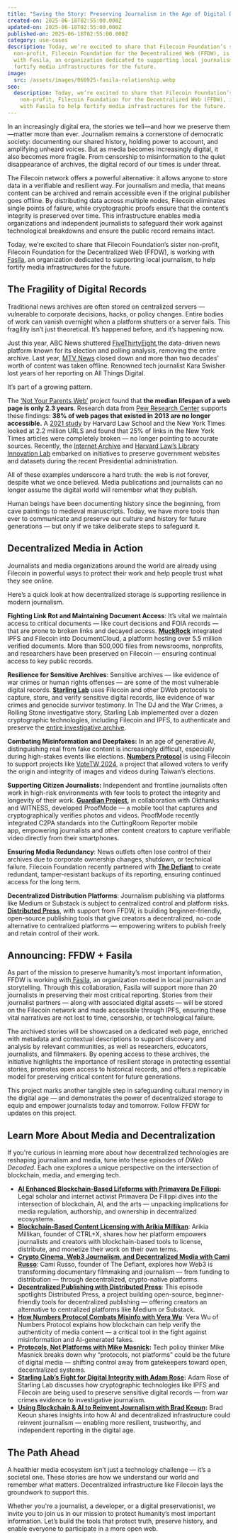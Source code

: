 ```yaml
---
title: "Saving the Story: Preserving Journalism in the Age of Digital Decay"
created-on: 2025-06-18T02:55:00.000Z
updated-on: 2025-06-18T02:55:00.000Z
published-on: 2025-06-18T02:55:00.000Z
category: use-cases
description: Today, we’re excited to share that Filecoin Foundation’s sister
  non-profit, Filecoin Foundation for the Decentralized Web (FFDW), is working
  with Fasila, an organization dedicated to supporting local journalism, to help
  fortify media infrastructures for the future.
image:
  src: /assets/images/060925-fasila-relationship.webp
seo:
  description: Today, we’re excited to share that Filecoin Foundation’s sister
    non-profit, Filecoin Foundation for the Decentralized Web (FFDW), is working
    with Fasila to help fortify media infrastructures for the future.
---
```

In an increasingly digital era, the stories we tell—and how we preserve them—matter more than ever. Journalism remains a cornerstone of democratic society: documenting our shared history, holding power to account, and amplifying unheard voices. But as media becomes increasingly digital, it also becomes more fragile. From censorship to misinformation to the quiet disappearance of archives, the digital record of our times is under threat.

The Filecoin network offers a powerful alternative: it allows anyone to store data in a verifiable and resilient way. For journalism and media, that means content can be archived and remain accessible even if the original publisher goes offline. By distributing data across multiple nodes, Filecoin eliminates single points of failure, while cryptographic proofs ensure that the content’s integrity is preserved over time. This infrastructure enables media organizations and independent journalists to safeguard their work against technological breakdowns and ensure the public record remains intact.

Today, we’re excited to share that Filecoin Foundation’s sister non-profit, Filecoin Foundation for the Decentralized Web (FFDW), is working with[ Fasila](https://www.fasila-inc.com/), an organization dedicated to supporting local journalism, to help fortify media infrastructures for the future.

## **The Fragility of Digital Records**

Traditional news archives are often stored on centralized servers — vulnerable to corporate decisions, hacks, or policy changes. Entire bodies of work can vanish overnight when a platform shutters or a server fails. This fragility isn’t just theoretical. It’s happened before, and it’s happening now. 

Just this year, ABC News shuttered [FiveThirtyEight](https://www.theguardian.com/us-news/2025/mar/05/abc-news-538-shut-down),the data-driven news platform known for its election and polling analysis, removing the entire archive. Last year, [MTV News](https://variety.com/2024/digital/news/mtv-news-website-archives-pulled-offline-1236047163/) closed down and more than two decades’ worth of content was taken offline. Renowned tech journalist Kara Swisher lost years of her reporting on All Things Digital. 

It’s part of a growing pattern.

The [‘Not Your Parents Web’](https://fil.org/blog/the-web-isn-t-forever-new-research-findings-from-not-your-parents-web-project) project found that **the median lifespan of a web page is only 2.3 years**. Research data from [Pew Research Center](https://www.pewresearch.org/wp-content/uploads/sites/20/2024/05/pl_2024.05.17_link-rot_report.pdf) supports these findings: **38% of web pages that existed in 2013 are no longer accessible.** A [2021 study](https://www.cjr.org/analysis/linkrot-content-drift-new-york-times.php) by Harvard Law School and the New York Times looked at 2.2 million URLS and found that 25% of links in the New York Times articles were completely broken –– no longer pointing to accurate sources. Recently, the [Internet Archive](https://blog.archive.org/2025/02/06/update-on-the-2024-2025-end-of-term-web-archive/) and [Harvard Law’s Library Innovation Lab](https://hls.harvard.edu/amicus-libris/the-data-gov-archive-at-the-harvard-law-school-library-innovation-lab/) embarked on initiatives to preserve government websites and datasets during the recent Presidential administration. 

All of these examples underscore a hard truth: the web is not forever, despite what we once believed. Media publications and journalists can no longer assume the digital world will remember what they publish.

Human beings have been documenting history since the beginning, from cave paintings to medieval manuscripts. Today, we have more tools than ever to communicate and preserve our culture and history for future generations — but only if we take deliberate steps to safeguard it.

## **Decentralized Media in Action**

Journalists and media organizations around the world are already using Filecoin in powerful ways to protect their work and help people trust what they see online.  

Here’s a quick look at how decentralized storage is supporting resilience in modern journalism. 

**Fighting Link Rot and Maintaining Document Access**: It’s vital we maintain access to critical documents –– like court decisions and FOIA records –– that are prone to broken links and decayed access. **[MuckRock](https://www.muckrock.com/news/archives/2024/sep/11/featured-add-on-push-to-ipfs-filecoin/)** integrated IPFS and Filecoin into DocumentCloud, a platform hosting over 5.5 million verified documents. More than 500,000 files from newsrooms, nonprofits, and researchers have been preserved on Filecoin –– ensuring continual access to key public records. 

**Resilience for Sensitive Archives**: Sensitive archives –– like evidence of war crimes or human rights offenses –– are some of the most vulnerable digital records. **[Starling Lab](https://www.starlinglab.org/)** uses Filecoin and other DWeb protocols to capture, store, and verify sensitive digital records, like evidence of war crimes and genocide survivor testimony. In The DJ and the War Crimes, a Rolling Stone investigative story, Starling Lab implemented over a dozen cryptographic technologies, including Filecoin and IPFS, to authenticate and preserve the [entire investigative archive](https://investigation.rollingstone.com/dj-photo-war-crimes-bosnia/archive/the-photograph/). 

**Combating Misinformation and Deepfakes:** In an age of generative AI, distinguishing real from fake content is increasingly difficult, especially during high-stakes events like elections. **[Numbers Protocol](https://www.numbersprotocol.io/)** is using Filecoin to support projects like [VoteTW 2024](https://votetw2024.numbersprotocol.io/En), a project that allowed voters to verify the origin and integrity of images and videos during Taiwan’s elections. 

**Supporting Citizen Journalists:** Independent and frontline journalists often work in high-risk environments with few tools to protect the integrity and longevity of their work. **[Guardian Project](https://proofmode.org/blog/cuttingroom),** in collaboration with Okthanks and WITNESS, developed ProofMode — a mobile tool that captures and cryptographically verifies photos and videos. ProofMode recently integrated C2PA standards into the CuttingRoom Reporter mobile app, empowering journalists and other content creators to capture verifiable video directly from their smartphones. 

**Ensuring Media Redundancy**: News outlets often lose control of their archives due to corporate ownership changes, shutdown, or technical failure. Filecoin Foundation recently partnered with **[The Defiant](https://thedefiant.io/news/defi/the-defiant-to-preserve-article-archives-on-filecoin)** to create redundant, tamper-resistant backups of its reporting, ensuring continued access for the long term.

**Decentralized Distribution Platforms**: Journalism publishing via platforms like Medium or Substack is subject to centralized control and platform risks. **[Distributed Press](https://distributed.press/en/)**, with support from FFDW, is building beginner-friendly, open-source publishing tools that give creators a decentralized, no-code alternative to centralized platforms — empowering writers to publish freely and retain control of their work.

## **Announcing: FFDW + Fasila**

As part of the mission to preserve humanity’s most important information, FFDW is working with[ Fasila](https://www.fasila-inc.com/), an organization rooted in local journalism and storytelling. Through this collaboration, Fasila will support more than 20 journalists in preserving their most critical reporting. Stories from their journalist partners — along with associated digital assets — will be stored on the Filecoin network and made accessible through IPFS, ensuring these vital narratives are not lost to time, censorship, or technological failure. 

The archived stories will be showcased on a dedicated web page, enriched with metadata and contextual descriptions to support discovery and analysis by relevant communities, as well as researchers, educators, journalists, and filmmakers. By opening access to these archives, the initiative highlights the importance of resilient storage in protecting essential stories, promotes open access to historical records, and offers a replicable model for preserving critical content for future generations.

This project marks another tangible step in safeguarding cultural memory in the digital age — and demonstrates the power of decentralized storage to equip and empower journalists today and tomorrow. Follow FFDW for updates on this project. 



## **Learn More About Media and Decentralization** 

If you're curious in learning more about how decentralized technologies are reshaping journalism and media, tune into these episodes of *DWeb Decoded*. Each one explores a unique perspective on the intersection of blockchain, media, and emerging tech.

* **[AI Enhanced Blockchain-Based Lifeforms with Primavera De Filippi](https://www.youtube.com/watch?v=wli8UmjlrV8&list=PLp3zrT1ewY0micCUXk2G1B1-ukbpuclJy&index=88&t=3s):** Legal scholar and internet activist Primavera De Filippi dives into the intersection of blockchain, AI, and the arts — unpacking implications for media regulation, authorship, and ownership in decentralized ecosystems. 
* **[Blockchain-Based Content Licensing with Arikia Millikan](https://www.youtube.com/watch?v=JzAQnRp7bwQ&list=PLp3zrT1ewY0micCUXk2G1B1-ukbpuclJy&index=19)**: Arikia Millikan, founder of CTRL+X, shares how her platform empowers journalists and creators with blockchain-based tools to license, distribute, and monetize their work on their own terms.
* **[Crypto Cinema, Web3 Journalism, and Decentralized Media with Cami Russo](https://www.youtube.com/watch?v=3nVyrlf4tqM&list=PLp3zrT1ewY0micCUXk2G1B1-ukbpuclJy&index=61&pp=iAQB)**: Cami Russo, founder of The Defiant, explores how Web3 is transforming documentary filmmaking and journalism — from funding to distribution — through decentralized, crypto-native platforms.
* **[Decentralized Publishing with Distributed Press](https://www.youtube.com/watch?v=zZqPomT1Teo&list=PLp3zrT1ewY0micCUXk2G1B1-ukbpuclJy&index=93&pp=iAQB)**: This episode spotlights Distributed Press, a project building open-source, beginner-friendly tools for decentralized publishing — offering creators an alternative to centralized platforms like Medium or Substack.
* **[How Numbers Protocol Combats Misinfo with Vera Wu](https://www.youtube.com/watch?v=EpR_PbgeX4Y&list=PLp3zrT1ewY0micCUXk2G1B1-ukbpuclJy&index=56&pp=iAQB)**: Vera Wu of Numbers Protocol explains how blockchain can help verify the authenticity of media content — a critical tool in the fight against misinformation and AI-generated fakes.
* **[Protocols, Not Platforms with Mike Masnick](https://www.youtube.com/watch?v=9-xxIJC8wJA&list=PLp3zrT1ewY0micCUXk2G1B1-ukbpuclJy&index=91&pp=iAQB):** Tech policy thinker Mike Masnick breaks down why “protocols, not platforms” could be the future of digital media — shifting control away from gatekeepers toward open, decentralized systems. 
* **[Starling Lab’s Fight for Digital Integrity with Adam Rose](https://www.youtube.com/watch?v=xSGG4eMoA-o&list=PLp3zrT1ewY0micCUXk2G1B1-ukbpuclJy&index=54&pp=iAQB):** Adam Rose of Starling Lab discusses how cryptographic technologies like IPFS and Filecoin are being used to preserve sensitive digital records — from war crimes evidence to investigative journalism.
* **[Using Blockchain & AI to Reinvent Journalism with Brad Keoun](https://www.youtube.com/watch?v=Yl58v4CB9Uk&list=PLp3zrT1ewY0micCUXk2G1B1-ukbpuclJy&index=36&pp=iAQB):** Brad Keoun shares insights into how AI and decentralized infrastructure could reinvent journalism — enabling more resilient, trustworthy, and independent reporting in the digital age.

## **The Path Ahead**

A healthier media ecosystem isn’t just a technology challenge — it’s a societal one. These stories are how we understand our world and remember what matters. Decentralized infrastructure like Filecoin lays the groundwork to support this.  

Whether you're a journalist, a developer, or a digital preservationist, we invite you to join us in our mission to protect humanity’s most important information. Let’s build the tools that protect truth, preserve history, and enable everyone to participate in a more open web.

